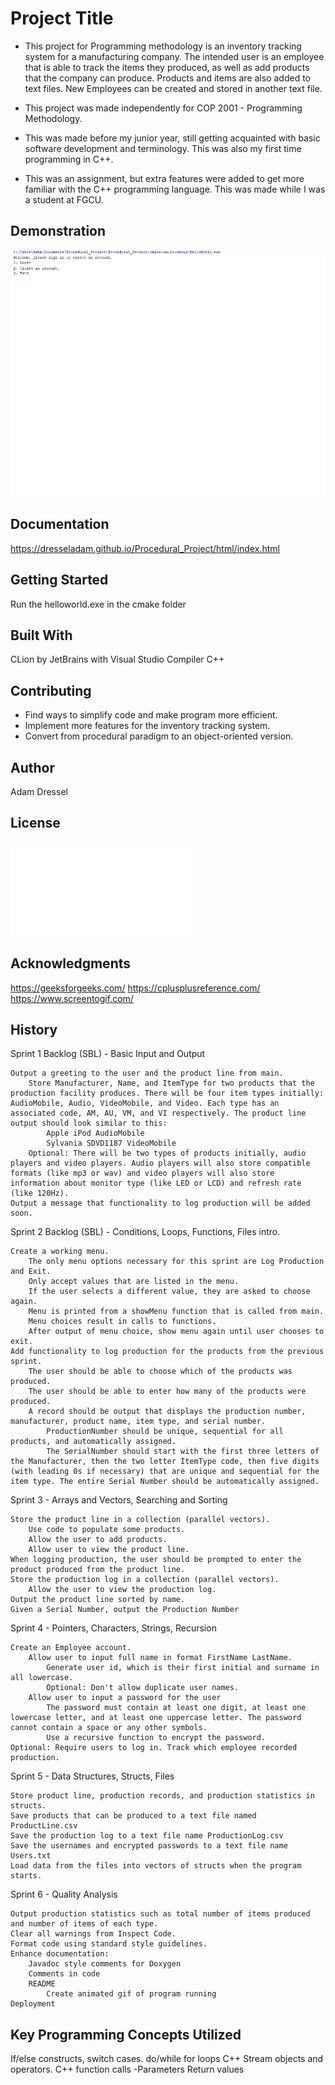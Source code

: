 # Project Title
- This project for Programming methodology is an inventory tracking system for a manufacturing company. The intended user is an employee that is able to track the items they produced, as well as add products that the company can produce. Products and items are also added to text files. New Employees can be created and stored in another text file.

- This project was made independently for COP 2001 - Programming Methodology.
- This was made before my junior year, still getting acquainted with basic software development and terminology. This was also my first time programming in C++.
- This was an assignment, but extra features were added to get more familiar with the C++ programming language.
This was made while I was a student at FGCU.

## Demonstration
![](Project_Demo.gif)

## Documentation
https://dresseladam.github.io/Procedural_Project/html/index.html
## Getting Started
Run the helloworld.exe in the cmake folder

## Built With
CLion by JetBrains with Visual Studio Compiler
C++
## Contributing
- Find ways to simplify code and make program more efficient.
- Implement more features for the inventory tracking system.
- Convert from procedural paradigm to an object-oriented version.

## Author
Adam Dressel

## License
![](LICENSE.md)

## Acknowledgments
https://geeksforgeeks.com/
https://cplusplusreference.com/
https://www.screentogif.com/
## History
Sprint 1 Backlog (SBL) - Basic Input and Output

    Output a greeting to the user and the product line from main.
        Store Manufacturer, Name, and ItemType for two products that the production facility produces. There will be four item types initially: AudioMobile, Audio, VideoMobile, and Video. Each type has an associated code, AM, AU, VM, and VI respectively. The product line output should look similar to this:
            Apple iPod AudioMobile
            Sylvania SDVD1187 VideoMobile
        Optional: There will be two types of products initially, audio players and video players. Audio players will also store compatible formats (like mp3 or wav) and video players will also store information about monitor type (like LED or LCD) and refresh rate (like 120Hz).
    Output a message that functionality to log production will be added soon. 

Sprint 2 Backlog (SBL) - Conditions, Loops, Functions, Files intro. 

    Create a working menu. 
        The only menu options necessary for this sprint are Log Production and Exit. 
        Only accept values that are listed in the menu.
        If the user selects a different value, they are asked to choose again.
        Menu is printed from a showMenu function that is called from main. 
        Menu choices result in calls to functions. 
        After output of menu choice, show menu again until user chooses to exit.
    Add functionality to log production for the products from the previous sprint.
        The user should be able to choose which of the products was produced.
        The user should be able to enter how many of the products were produced.
        A record should be output that displays the production number, manufacturer, product name, item type, and serial number. 
            ProductionNumber should be unique, sequential for all products, and automatically assigned.
            The SerialNumber should start with the first three letters of the Manufacturer, then the two letter ItemType code, then five digits (with leading 0s if necessary) that are unique and sequential for the item type. The entire Serial Number should be automatically assigned. 

Sprint 3 - Arrays and Vectors, Searching and Sorting

    Store the product line in a collection (parallel vectors). 
        Use code to populate some products.
        Allow the user to add products.
        Allow user to view the product line. 
    When logging production, the user should be prompted to enter the product produced from the product line.
    Store the production log in a collection (parallel vectors). 
        Allow the user to view the production log. 
    Output the product line sorted by name.
    Given a Serial Number, output the Production Number  

Sprint 4 - Pointers, Characters, Strings, Recursion

    Create an Employee account. 
        Allow user to input full name in format FirstName LastName.  
            Generate user id, which is their first initial and surname in all lowercase.
            Optional: Don't allow duplicate user names. 
        Allow user to input a password for the user
            The password must contain at least one digit, at least one lowercase letter, and at least one uppercase letter. The password cannot contain a space or any other symbols. 
            Use a recursive function to encrypt the password. 
    Optional: Require users to log in. Track which employee recorded production. 

Sprint 5 - Data Structures, Structs, Files

    Store product line, production records, and production statistics in structs.
    Save products that can be produced to a text file named ProductLine.csv 
    Save the production log to a text file name ProductionLog.csv 
    Save the usernames and encrypted passwords to a text file name Users.txt
    Load data from the files into vectors of structs when the program starts.

Sprint 6 - Quality Analysis

    Output production statistics such as total number of items produced and number of items of each type. 
    Clear all warnings from Inspect Code.
    Format code using standard style guidelines.
    Enhance documentation:
        Javadoc style comments for Doxygen
        Comments in code
        README
            Create animated gif of program running
    Deployment

## Key Programming Concepts Utilized
If/else constructs, switch cases.
do/while for loops
C++ Stream objects and operators.
C++ function calls
  -Parameters Return values

